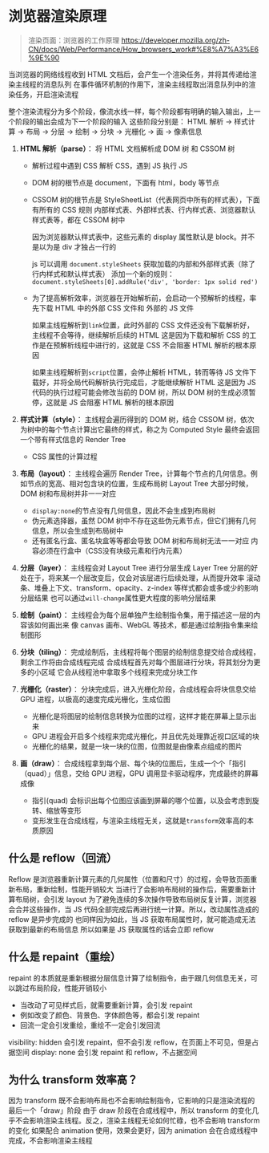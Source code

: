 # 浏览器渲染原理
>
> 渲染页面：浏览器的工作原理
> <https://developer.mozilla.org/zh-CN/docs/Web/Performance/How_browsers_work#%E8%A7%A3%E6%9E%90>

当浏览器的网络线程收到 HTML 文档后，会产生一个渲染任务，并将其传递给渲染主线程的消息队列
在事件循环机制的作用下，渲染主线程取出消息队列中的渲染任务，开启渲染流程

整个渲染流程分为多个阶段，像流水线一样，每个阶段都有明确的输入输出，上一个阶段的输出会成为下一个阶段的输入
这些阶段分别是： HTML 解析 -> 样式计算 -> 布局 -> 分层 -> 绘制 -> 分块 -> 光栅化 -> 画 -> 像素信息

1. **HTML 解析（parse）**：
   将 HTML 文档解析成 DOM 树 和 CSSOM 树
   - 解析过程中遇到 CSS 解析 CSS，遇到 JS 执行 JS
   - DOM 树的根节点是 document，下面有 html，body 等节点
   - CSSOM 树的根节点是 StyleSheetList（代表网页中所有的样式表），下面有所有的 CSS 规则
      内部样式表、外部样式表、行内样式表、浏览器默认样式表等，都在 CSSOM 树中
      <!-- 为什么 div，p元素等都是独占一行？ 为什么 head,meta 等标签是隐藏的？ -->
      因为浏览器默认样式表中，这些元素的 display 属性默认是 block。并不是以为是 div 才独占一行的
      <!-- 如何给所有的 div 加边框 -->
      js 可以调用 `document.styleSheets` 获取加载的内部和外部样式表（除了行内样式和默认样式表）
      添加一个新的规则：`document.styleSheets[0].addRule('div', 'border: 1px solid red')`

   - 为了提高解析效率，浏览器在开始解析前，会启动一个预解析的线程，率先下载 HTML 中的外部 CSS 文件和 外部的 JS 文件
      <!-- CSS 会阻塞 HTML 解析嘛 不会，但是会阻塞渲染，如果 css 下载过长时间-->
      如果主线程解析到`link`位置，此时外部的 CSS 文件还没有下载解析好，主线程不会等待，继续解析后续的 HTML
      这是因为下载和解析 CSS 的工作是在预解析线程中进行的，这就是 CSS 不会阻塞 HTML 解析的根本原因
      <!-- JS 会阻塞 HTML 解析嘛 会, 遇到标签就会阻塞，直到下载并执行完。预解析器会提前下载一部分，但是如果没下载完，依然要等待-->
      如果主线程解析到`script`位置，会停止解析 HTML，转而等待 JS 文件下载好，并将全局代码解析执行完成后，才能继续解析 HTML
      这是因为 JS 代码的执行过程可能会修改当前的 DOM 树，所以 DOM 树的生成必须暂停，这就是 JS 会阻塞 HTML 解析的根本原因

2. **样式计算（style）**：
   主线程会遍历得到的 DOM 树，结合 CSSOM 树，依次为树中的每个节点计算出它最终的样式，称之为 Computed Style
   最终会返回一个带有样式信息的 Render Tree
   - CSS 属性的计算过程
3. **布局（layout）**：
   主线程会遍历 Render Tree，计算每个节点的几何信息。例如节点的宽高、相对包含块的位置，生成布局树 Layout Tree
   大部分时候，DOM 树和布局树并非一一对应
   - `display:none`的节点没有几何信息，因此不会生成到布局树
   - 伪元素选择器，虽然 DOM 树中不存在这些伪元素节点，但它们拥有几何信息，所以会生成到布局树中
   - 还有匿名行盒、匿名块盒等等都会导致 DOM 树和布局树无法一一对应
      内容必须在行盒中（CSS没有块级元素和行内元素）
4. **分层（layer）**：
   主线程会对 Layout Tree 进行分层生成 Layer Tree
   分层的好处在于，将来某一个层改变后，仅会对该层进行后续处理，从而提升效率
   滚动条、堆叠上下文、transform、opacity、z-index 等样式都会或多或少的影响分层结果
   也可以通过`will-change`属性更大程度的影响分层结果
5. **绘制（paint）**：
   主线程会为每个层单独产生绘制指令集，用于描述这一层的内容该如何画出来
   像 canvas 画布、WebGL 等技术，都是通过绘制指令集来绘制图形
6. **分块（tiling）**：
   完成绘制后，主线程将每个图层的绘制信息提交给合成线程，剩余工作将由合成线程完成
   合成线程首先对每个图层进行分块，将其划分为更多的小区域
   它会从线程池中拿取多个线程来完成分块工作
7. **光栅化（raster）**：
   分块完成后，进入光栅化阶段，合成线程会将块信息交给 GPU 进程，以极高的速度完成光栅化，生成位图
   - 光栅化是将图层的绘制信息转换为位图的过程，这样才能在屏幕上显示出来
   - GPU 进程会开启多个线程来完成光栅化，并且优先处理靠近视口区域的块
   - 光栅化的结果，就是一块一块的位图，位图就是由像素点组成的图片
8. **画（draw）**：
   合成线程拿到每个层、每个块的位图后，生成一个个「指引（quad）」信息，交给 GPU 进程，GPU 调用显卡驱动程序，完成最终的屏幕成像
   - 指引(quad) 会标识出每个位图应该画到屏幕的哪个位置，以及会考虑到旋转、缩放等变形
   - 变形发生在合成线程，与渲染主线程无关，这就是`transform`效率高的本质原因

## 什么是 reflow（回流）

Reflow 是浏览器重新计算元素的几何属性（位置和尺寸）的过程，会导致页面重新布局，重新绘制，性能开销较大
当进行了会影响布局树的操作后，需要重新计算布局树，会引发 layout
为了避免连续的多次操作导致布局树反复计算，浏览器会合并这些操作，当 JS 代码全部完成后再进行统一计算。所以，改动属性造成的 reflow 是异步完成的
也同样因为如此，当 JS 获取布局属性时，就可能造成无法获取到最新的布局信息
所以如果是 JS 获取属性的话会立即 reflow

## 什么是 repaint（重绘）

repaint 的本质就是重新根据分层信息计算了绘制指令，由于跟几何信息无关，可以跳过布局阶段，性能开销较小

- 当改动了可见样式后，就需要重新计算，会引发 repaint
- 例如改变了颜色、背景色、字体颜色等，都会引发 repaint
- 回流一定会引发重绘，重绘不一定会引发回流
<!-- visibility 会引起回流嘛，visibility: hidden 和 display:none 的区别 -->
visibility: hidden 会引发 repaint，但不会引发 reflow，在页面上不可见，但是占据空间
display: none 会引发 repaint 和 reflow，不占据空间

## 为什么 transform 效率高？

因为 transform 既不会影响布局也不会影响绘制指令，它影响的只是渲染流程的最后一个「draw」阶段
由于 draw 阶段在合成线程中，所以 transform 的变化几乎不会影响渲染主线程。反之，渲染主线程无论如何忙碌，也不会影响 transform 的变化
如果配合 animation 使用，效果会更好，因为 animation 会在合成线程中完成，不会影响渲染主线程
